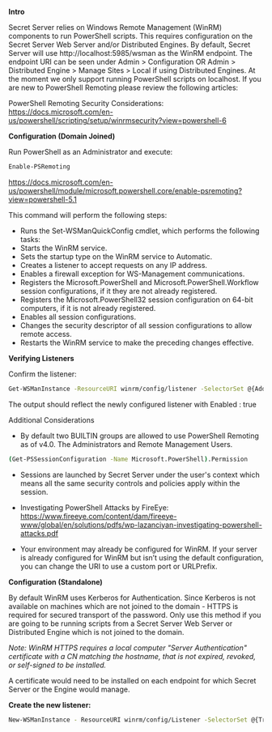 **Intro**

Secret Server relies on Windows Remote Management (WinRM) components to run PowerShell scripts. This requires configuration on the Secret Server Web Server and/or Distributed Engines. By default, Secret Server will use http://localhost:5985/wsman as the WinRM endpoint.​ The endpoint URI can be seen under Admin > Configuration OR Admin > Distributed Engine > Manage Sites > Local if using Distributed Engines. At the moment we only support running PowerShell scripts on localhost. If you are new to PowerShell Remoting please review the following articles:

PowerShell Remoting Security Considerations: https://docs.microsoft.com/en-us/powershell/scripting/setup/winrmsecurity?view=powershell-6
 
**Configuration (Domain Joined)**

Run PowerShell as an Administrator and execute:
```sh
Enable-PSRemoting
```
https://docs.microsoft.com/en-us/powershell/module/microsoft.powershell.core/enable-psremoting?view=powershell-5.1

This command will perform the following steps:
- Runs the Set-WSManQuickConfig cmdlet, which performs the following tasks:
- Starts the WinRM service.
- Sets the startup type on the WinRM service to Automatic.
- Creates a listener to accept requests on any IP address.
- Enables a firewall exception for WS-Management communications.
- Registers the Microsoft.PowerShell and Microsoft.PowerShell.Workflow session configurations, if it they are not already registered.
- Registers the Microsoft.PowerShell32 session configuration on 64-bit computers, if it is not already registered.
- Enables all session configurations.
- Changes the security descriptor of all session configurations to allow remote access.
- Restarts the WinRM service to make the preceding changes effective.

**Verifying Listeners**

Confirm the listener:
```sh
Get-WSManInstance -ResourceURI winrm/config/listener -SelectorSet @{Address="*";Transport="http"}
```

The output should reflect the newly configured listener with Enabled : true

Additional Considerations

- By default two BUILTIN groups are allowed to use PowerShell Remoting as of v4.0. The Administrators and Remote Management Users.

```sh
(Get-PSSessionConfiguration -Name Microsoft.PowerShell).Permission
```
- Sessions are launched by Secret Server under the user's context which means all the same security controls and policies apply within the session.
- Investigating PowerShell Attacks by FireEye: https://www.fireeye.com/content/dam/fireeye-www/global/en/solutions/pdfs/wp-lazanciyan-investigating-powershell-attacks.pdf

- Your environment may already be configured for WinRM. If your server is already configured for WinRM but isn’t using the default configuration, you can change the URI to use a custom port or URLPrefix.

**Configuration (Standalone)**

By default WinRM uses Kerberos for Authentication. Since Kerberos is not available on machines which are not joined to the domain - HTTPS is required for secured transport of the password. Only use this method if you are going to be running scripts from a Secret Server Web Server or Distributed Engine which is not joined to the domain.

*Note: WinRM HTTPS requires a local computer "Server Authentication" certificate with a CN matching the hostname, that is not expired, revoked, or self-signed to be installed.*

A certificate would need to be installed on each endpoint for which Secret Server or the Engine would manage.

**Create the new listener:**
```sh
New-WSManInstance - ResourceURI winrm/config/Listener -SelectorSet @{Transport=HTTPS} -ValueSet @{Hostname="HOST";CertificateThumbprint="XXXXXXXXXX"}
```